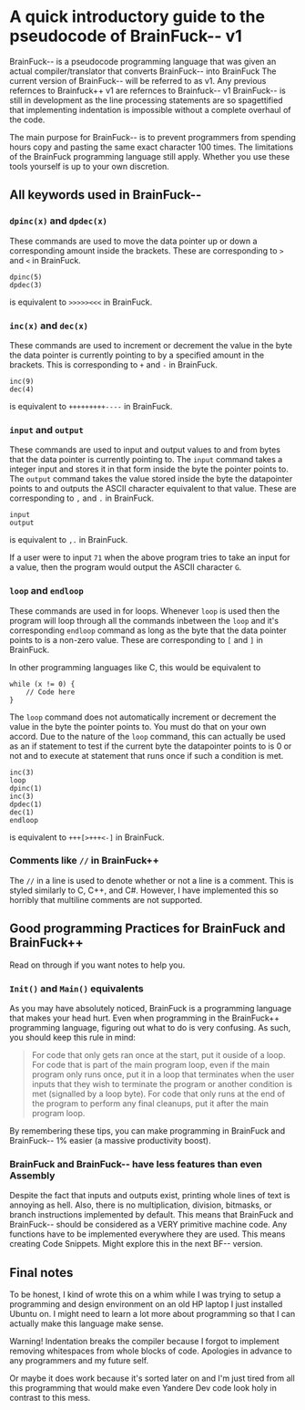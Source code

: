 # A quick introductory guide to the pseudocode of BrainFuck-- v1

BrainFuck-- is a pseudocode programming language that was given an actual compiler/translator that converts BrainFuck-- into BrainFuck
The current version of BrainFuck-- will be referred to as v1. Any previous refernces to Brainfuck++ v1 are refernces to Brainfuck-- v1 
BrainFuck-- is still in development as the line processing statements are so spagettified that implementing indentation is impossible without a complete overhaul of the code.

The main purpose for BrainFuck-- is to prevent programmers from spending hours copy and pasting the same exact character 100 times. The limitations of the BrainFuck programming language still apply. Whether you use these tools yourself is up to your own discretion.

## All keywords used in BrainFuck--

### `dpinc(x)` and `dpdec(x)`

These commands are used to move the data pointer up or down a corresponding amount inside the brackets.
These are corresponding to `>` and `<` in BrainFuck.

```
dpinc(5)
dpdec(3)
```
is equivalent to `>>>>><<<` in BrainFuck.

### `inc(x)` and `dec(x)`

These commands are used to increment or decrement the value in the byte the data pointer is currently pointing to by a specified amount in the brackets.
This is corresponding to `+` and `-` in BrainFuck.

```
inc(9)
dec(4)
```
is equivalent to `+++++++++----` in BrainFuck.

### `input` and `output`

These commands are used to input and output values to and from bytes that the data pointer is currently pointing to.
The `input` command takes a integer input and stores it in that form inside the byte the pointer points to.
The `output` command takes the value stored inside the byte the datapointer points to and outputs the ASCII character equivalent to that value.
These are corresponding to `,` and `.` in BrainFuck.

```
input
output
```
is equivalent to `,.` in BrainFuck.

If a user were to input `71` when the above program tries to take an input for a value, then the program would output the ASCII character `G`.

### `loop` and `endloop`

These commands are used in for loops. Whenever `loop` is used then the program will loop through all the commands inbetween the `loop` and it's corresponding `endloop` command as long as the byte that the data pointer points to is a non-zero value.
These are corresponding to `[` and `]` in BrainFuck.

In other programming languages like C, this would be equivalent to
```
while (x != 0) {
	// Code here
}
```
The `loop` command does not automatically increment or decrement the value in the byte the pointer points to. You must do that on your own accord.
Due to the nature of the `loop` command, this can actually be used as an if statement to test if the current byte the datapointer points to is 0 or not and to execute at statement that runs once if such a condition is met.

```
inc(3)
loop
dpinc(1)
inc(3)
dpdec(1)
dec(1)
endloop
```
is equivalent to `+++[>+++<-]` in BrainFuck.

### Comments like `//` in BrainFuck++

The `//` in a line is used to denote whether or not a line is a comment. This is styled similarly to C, C++, and C#. However, I have implemented this so horribly that multiline comments are not supported.

## Good programming Practices for BrainFuck and BrainFuck++

Read on through if you want notes to help you.

### `Init()` and `Main()` equivalents

As you may have absolutely noticed, BrainFuck is a programming language that makes your head hurt. Even when programming in the BrainFuck++ programming language, figuring out what to do is very confusing. As such, you should keep this rule in mind:

> For code that only gets ran once at the start, put it ouside of a loop.
> For code that is part of the main program loop, even if the main program only runs once, put it in a loop that terminates when the user inputs that they wish to terminate the program or another condition is met \(signalled by a loop byte\).
> For code that only runs at the end of the program to perform any final cleanups, put it after the main program loop.

By remembering these tips, you can make programming in BrainFuck and BrainFuck-- 1% easier \(a massive productivity boost\).

### BrainFuck and BrainFuck-- have less features than even Assembly

Despite the fact that inputs and outputs exist, printing whole lines of text is annoying as hell. Also, there is no multiplication, division, bitmasks, or branch instructions implemented by default. This means that BrainFuck and BrainFuck-- should be considered as a VERY primitive machine code. Any functions have to be implemented everywhere they are used. This means creating Code Snippets. Might explore this in the next BF-- version.

## Final notes

To be honest, I kind of wrote this on a whim while I was trying to setup a programming and design environment on an old HP laptop I just installed Ubuntu on.
I might need to learn a lot more about programming so that I can actually make this language make sense.

Warning! Indentation breaks the compiler because I forgot to implement removing whitespaces from whole blocks of code. Apologies in advance to any programmers and my future self.

Or maybe it does work because it's sorted later on and I'm just tired from all this programming that would make even Yandere Dev code look holy in contrast to this mess.
